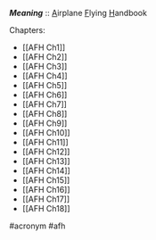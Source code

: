 ***Meaning*** :: <u>A</u>irplane <u>F</u>lying <u>H</u>andbook

Chapters:
- [[AFH Ch1]]
- [[AFH Ch2]]
- [[AFH Ch3]]
- [[AFH Ch4]]
- [[AFH Ch5]]
- [[AFH Ch6]]
- [[AFH Ch7]]
- [[AFH Ch8]]
- [[AFH Ch9]]
- [[AFH Ch10]]
- [[AFH Ch11]]
- [[AFH Ch12]]
- [[AFH Ch13]]
- [[AFH Ch14]]
- [[AFH Ch15]]
- [[AFH Ch16]]
- [[AFH Ch17]]
- [[AFH Ch18]]

#acronym #afh